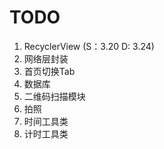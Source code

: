 TODO
============
1. RecyclerView (S：3.20 D: 3.24)
2. 网络层封装
3. 首页切换Tab
4. 数据库
5. 二维码扫描模块
6. 拍照
7. 时间工具类
8. 计时工具类